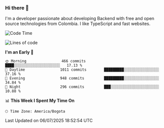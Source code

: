 ### Hi there 👋

I'm a developer passionate about developing Backend with free and open source technologies from Colombia. I like TypeScript and fast websites.

<!--START_SECTION:waka-->
![Code Time](http://img.shields.io/badge/Code%20Time-5%2C601%20hrs%2028%20mins-blue)

![Lines of code](https://img.shields.io/badge/From%20Hello%20World%20I%27ve%20Written-5.3%20million%20lines%20of%20code-blue)

**I'm an Early 🐤** 

```text
🌞 Morning                466 commits         ████░░░░░░░░░░░░░░░░░░░░░   17.13 % 
🌆 Daytime                1011 commits        █████████░░░░░░░░░░░░░░░░   37.16 % 
🌃 Evening                948 commits         █████████░░░░░░░░░░░░░░░░   34.84 % 
🌙 Night                  296 commits         ███░░░░░░░░░░░░░░░░░░░░░░   10.88 % 
```


📊 **This Week I Spent My Time On** 

```text
🕑︎ Time Zone: America/Bogota
```


 Last Updated on 06/07/2025 18:52:54 UTC
<!--END_SECTION:waka-->
